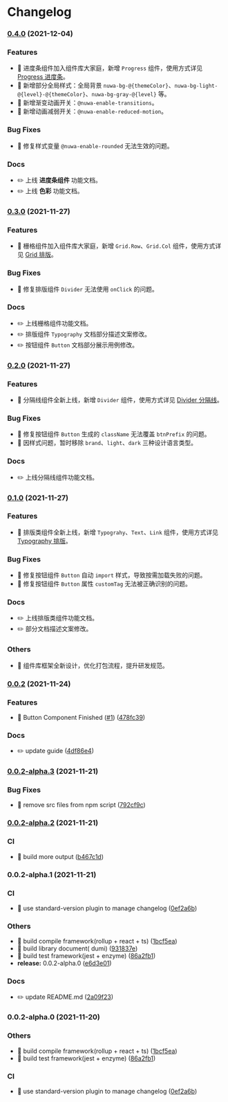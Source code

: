 # Changelog

### [0.4.0](https://github.com/nuwa-design/nuwa-design/releases/tag/v0.4.0) (2021-12-04)

### Features

* 🎸 进度条组件加入组件库大家庭，新增 `Progress` 组件，使用方式详见 [Progress 进度条](https://nuwa.design/components/progress)。
* 🎸 新增部分全局样式：全局背景 `nuwa-bg-@{themeColor}`、`nuwa-bg-light-@{level}-@{themeColor}`、`nuwa-bg-gray-@{level}` 等。
* 🎸 新增渐变动画开关：`@nuwa-enable-transitions`。
* 🎸 新增动画减弱开关：`@nuwa-enable-reduced-motion`。

### Bug Fixes

* 🐛 修复样式变量 `@nuwa-enable-rounded` 无法生效的问题。

### Docs

* ✏️ 上线 **进度条组件** 功能文档。
* ✏️ 上线 **色彩** 功能文档。

### [0.3.0](https://github.com/nuwa-design/nuwa-design/releases/tag/v0.3.0) (2021-11-27)

### Features

* 🎸 栅格组件加入组件库大家庭，新增 `Grid.Row`、`Grid.Col` 组件，使用方式详见 [Grid 排版](https://nuwa.design/components/grid)。

### Bug Fixes

* 🐛 修复排版组件 `Divider` 无法使用 `onClick` 的问题。

### Docs

* ✏️ 上线栅格组件功能文档。
* ✏️ 排版组件 `Typography` 文档部分描述文案修改。
* ✏️ 按钮组件 `Button` 文档部分展示用例修改。

### [0.2.0](https://github.com/nuwa-design/nuwa-design/releases/tag/v0.2.0) (2021-11-27)

### Features

* 🎸 分隔线组件全新上线，新增 `Divider` 组件，使用方式详见 [Divider 分隔线](https://nuwa.design/components/divider)。

### Bug Fixes

* 🐛 修复按钮组件 `Button` 生成的 `className` 无法覆盖 `btnPrefix` 的问题。
* 🐛 因样式问题，暂时移除 `brand`、`light`、`dark` 三种设计语言类型。

### Docs

* ✏️ 上线分隔线组件功能文档。

### [0.1.0](https://github.com/nuwa-design/nuwa-design/releases/tag/v0.1.0) (2021-11-27)

### Features

* 🎸 排版类组件全新上线，新增 `Typograhy`、`Text`、`Link` 组件，使用方式详见 [Typography 排版](https://nuwa.design/components/typography)。

### Bug Fixes

* 🐛 修复按钮组件 `Button` 自动 `import` 样式，导致按需加载失败的问题。
* 🐛 修复按钮组件 `Button` 属性 `customTag` 无法被正确识别的问题。

### Docs

* ✏️ 上线排版类组件功能文档。
* ✏️ 部分文档描述文案修改。

### Others

* 🤖 组件库框架全新设计，优化打包流程，提升研发规范。

### [0.0.2](https://github.com/nuwa-design/nuwa-design/compare/v0.0.2-alpha.3...v0.0.2) (2021-11-24)


### Features

* 🎸 Button Component Finished ([#1](https://github.com/nuwa-design/nuwa-design/issues/1)) ([478fc39](https://github.com/nuwa-design/nuwa-design/commit/478fc392ef2a0a86cb43811d5c48e0ac349f46f0))


### Docs

* ✏️ update guide ([4df86e4](https://github.com/nuwa-design/nuwa-design/commit/4df86e454ecb8811bd50ae310bf01a70c0350407))

### [0.0.2-alpha.3](https://github.com/nuwa-design/nuwa-design/compare/v0.0.2-alpha.2...v0.0.2-alpha.3) (2021-11-21)

### Bug Fixes

* 🐛 remove src files from npm
  script ([792cf9c](https://github.com/nuwa-design/nuwa-design/commit/792cf9c6c100e2290d20e182b9d55c73b8c230c0))

### [0.0.2-alpha.2](https://github.com/nuwa-design/nuwa-design/compare/v0.0.2-alpha.1...v0.0.2-alpha.2) (2021-11-21)

### CI

* 🎡 build more
  output ([b467c1d](https://github.com/nuwa-design/nuwa-design/commit/b467c1dd21d26d3e0ae49690726fbbc0f8b19279))

### 0.0.2-alpha.1 (2021-11-21)

### CI

* 🎡 use standard-version plugin to manage
  changelog ([0ef2a6b](https://github.com/mjzhang1993/lerna-test/commit/0ef2a6ba695d268ea18d611bb80cb0945d154698))

### Others

* 🤖 build compile framework(rollup + react +
  ts) ([1bcf5ea](https://github.com/mjzhang1993/lerna-test/commit/1bcf5eab605e59101fa4ad6d95d31f74a2ad8730))
* 🤖 build library document(
  dumi) ([931837e](https://github.com/mjzhang1993/lerna-test/commit/931837e6d77999bda3909b92cf87badc72d96da7))
* 🤖 build test framework(jest +
  enzyme) ([86a2fb1](https://github.com/mjzhang1993/lerna-test/commit/86a2fb1d2199d5544b4fe1837ae1a0caf789cf4c))
* **release:**
  0.0.2-alpha.0 ([e6d3e01](https://github.com/mjzhang1993/lerna-test/commit/e6d3e01daaf7ecb0b9b69f4156e7f6773cd6574e))

### Docs

* ✏️ update
  README.md ([2a09f23](https://github.com/mjzhang1993/lerna-test/commit/2a09f2346e173763ba59e7c1400ef9614e634874))

### 0.0.2-alpha.0 (2021-11-20)

### Others

* 🤖 build compile framework(rollup + react +
  ts) ([1bcf5ea](https://github.com/mjzhang1993/lerna-test/commit/1bcf5eab605e59101fa4ad6d95d31f74a2ad8730))
* 🤖 build test framework(jest +
  enzyme) ([86a2fb1](https://github.com/mjzhang1993/lerna-test/commit/86a2fb1d2199d5544b4fe1837ae1a0caf789cf4c))

### CI

* 🎡 use standard-version plugin to manage
  changelog ([0ef2a6b](https://github.com/mjzhang1993/lerna-test/commit/0ef2a6ba695d268ea18d611bb80cb0945d154698))
